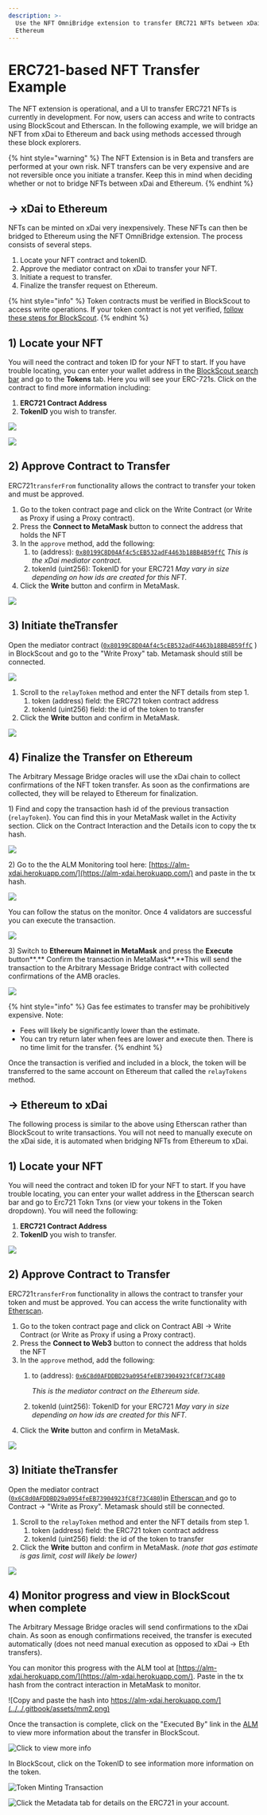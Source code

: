 ```yaml
---
description: >-
  Use the NFT OmniBridge extension to transfer ERC721 NFTs between xDai and
  Ethereum
---
```


# ERC721-based NFT Transfer Example

The NFT extension is operational, and a UI to transfer ERC721 NFTs is currently in development. For now, users can access and write to contracts using BlockScout and Etherscan. In the following example, we will bridge an NFT from xDai to Ethereum and back using methods accessed through these block explorers.

{% hint style="warning" %}
The NFT Extension is in Beta and transfers are performed at your own risk. NFT transfers can be very expensive and are not reversible once you initiate a transfer. Keep this in mind when deciding whether or not to bridge NFTs between xDai and Ethereum.
{% endhint %}

## -&gt; xDai to Ethereum

NFTs can be minted on xDai very inexpensively. These NFTs can then be bridged to Ethereum using the NFT OmniBridge extension. The process consists of several steps.

1. Locate your NFT contract and tokenID.
2. Approve the mediator contract on xDai to transfer your NFT.
3. Initiate a request to transfer.
4. Finalize the transfer request on Ethereum.

{% hint style="info" %}
Token contracts must be verified in BlockScout to access write operations. If your token contract is not yet verified, [follow these steps for BlockScout](https://docs.blockscout.com/for-users/smart-contract-interaction/verifying-a-smart-contract).
{% endhint %}

## 1\) Locate your NFT 

You will need the contract and token ID for your NFT to start. If you have trouble locating, you can enter your wallet address in the [BlockScout search bar](https://blockscout.com/poa/xdai) and go to the **Tokens** tab. Here you will see your ERC-721s.  Click on the contract to find more information including:

1. **ERC721 Contract Address**
2. **TokenID** you wish to transfer.

![](../../.gitbook/assets/nftbridge1.png)

![](../../.gitbook/assets/nft2.png)

## 2\) Approve Contract to Transfer

ERC721`transferFrom` functionality allows the contract to transfer your token and must be approved. 

1. Go to the token contract page and click on the Write Contract \(or Write as Proxy if using a Proxy contract\). 
2. Press the **Connect to MetaMask** button to connect the address that holds the NFT
3. In the `approve` method, add the following:
   1. to \(address\): [`0x80199C8D04Af4c5cEB532adF4463b18BB4B59ffC`](https://blockscout.com/poa/xdai/address/0x80199C8D04Af4c5cEB532adF4463b18BB4B59ffC)  _This is the xDai mediator contract._
   2. tokenId \(uint256\): TokenID for your ERC721 _May vary in size depending on how ids are created for this NFT._ 
4.  Click the **Write** button and confirm in MetaMask.

![](../../.gitbook/assets/nft3.png)

## 3\) Initiate theTransfer

Open the mediator contract \([`0x80199C8D04Af4c5cEB532adF4463b18BB4B59ffC`](https://blockscout.com/poa/xdai/address/0x80199C8D04Af4c5cEB532adF4463b18BB4B59ffC) \)  in BlockScout and go to the "Write Proxy" tab. Metamask should still be connected.

![](../../.gitbook/assets/nft5.png)

1. Scroll to the `relayToken` method and enter the NFT details from step 1.
   1. token \(address\) field: the ERC721 token contract address
   2. tokenId \(uint256\) field: the id of the token to transfer
2. Click the **Write** button and confirm in MetaMask.

![](../../.gitbook/assets/nft6.png)

## 4\) Finalize the Transfer on Ethereum

The Arbitrary Message Bridge oracles will use the xDai chain to collect confirmations of the NFT token transfer. As soon as the confirmations are collected, they will be relayed to Ethereum for finalization.

1\) Find and copy the transaction hash id of the previous transaction \(`relayToken`\). You can find this in your MetaMask wallet in the Activity section. Click on the Contract Interaction and the Details icon to copy the tx hash.

![](../../.gitbook/assets/nft7.png)

2\) Go to the the ALM Monitoring tool here: [https://alm-xdai.herokuapp.com/](https://alm-xdai.herokuapp.com/) and paste in the tx hash.

![](../../.gitbook/assets/nftalm1.png)

You can follow the status on the monitor. Once 4 validators are successful you can execute the transaction.

![](../../.gitbook/assets/nftalm2.png)

3\) Switch to **Ethereum Mainnet in MetaMask** and press the **Execute** button**.** Confirm the transaction in MetaMask**.**This will send the transaction to the Arbitrary Message Bridge contract with collected confirmations of the AMB oracles.

![](../../.gitbook/assets/allmy.png)

{% hint style="info" %}
Gas fee estimates to transfer may be prohibitively expensive. Note:

* Fees will likely be significantly lower than the estimate.
* You can try return later when fees are lower and execute then. There is no time limit for the transfer. 
{% endhint %}

Once the transaction is verified and included in a block, the token will be transferred to the same account on Ethereum that called the `relayTokens` method.

## -&gt; Ethereum to xDai

The following process is similar to the above using Etherscan rather than BlockScout to write transactions. You will not need to manually execute on the xDai side, it is automated when bridging NFTs from Ethereum to xDai.

## 1\) Locate your NFT 

You will need the contract and token ID for your NFT to start. If you have trouble locating, you can enter your wallet address in the [E](https://blockscout.com/poa/xdai)therscan search bar and go to Erc721 Tokn Txns \(or view your tokens in the Token dropdown\). You will need the following:

1. **ERC721 Contract Address**
2. **TokenID** you wish to transfer.

![](../../.gitbook/assets/etherscan1.png)

## 2\) Approve Contract to Transfer

ERC721`transferFrom` functionality in allows the contract to transfer your token and must be approved. You can access the write functionality with [Etherscan](https://etherscan.io/).

1. Go to the token contract page and click on Contract ABI -&gt;  Write Contract \(or Write as Proxy if using a Proxy contract\). 
2. Press the **Connect to Web3** button to connect the address that holds the NFT
3. In the `approve` method, add the following:
   1. to \(address\): [`0x6C8d0AFDDBD29a0954feEB73904923fC8f73C480`](https://etherscan.io/address/0x6C8d0AFDDBD29a0954feEB73904923fC8f73C480)

      _This is the mediator contract on the Ethereum side._

   2. tokenId \(uint256\): TokenID for your ERC721 _May vary in size depending on how ids are created for this NFT._ 
4.  Click the **Write** button and confirm in MetaMask.

![](../../.gitbook/assets/etherscan-2.png)

## 3\) Initiate theTransfer

Open the mediator contract \([`0x6C8d0AFDDBD29a0954feEB73904923fC8f73C480`](https://etherscan.io/address/0x6C8d0AFDDBD29a0954feEB73904923fC8f73C480)\)in [Etherscan ](https://etherscan.io/)and go to Contract -&gt; "Write as Proxy". Metamask should still be connected.

1. Scroll to the `relayToken` method and enter the NFT details from step 1.
   1. token \(address\) field: the ERC721 token contract address
   2. tokenId \(uint256\) field: the id of the token to transfer
2. Click the **Write** button and confirm in MetaMask. _\(note that gas estimate is gas limit, cost will likely be lower\)_

![](../../.gitbook/assets/etherscan3.png)

## 4\) Monitor progress and view in BlockScout when complete

The Arbitrary Message Bridge oracles will send confirmations to the xDai chain. As soon as enough confirmations received, the transfer is executed automatically \(does not need manual execution as opposed to xDai -&gt; Eth transfers\).

You can monitor this progress with the ALM tool at [https://alm-xdai.herokuapp.com/](https://alm-xdai.herokuapp.com/). Paste in the tx hash from the contract interaction in MetaMask to monitor.

![Copy and paste the hash into https://alm-xdai.herokuapp.com/](../../.gitbook/assets/mm2.png)

Once the transaction is complete, click on the "Executed By" link in the [ALM](https://alm-xdai.herokuapp.com/) to view more information about the transfer in BlockScout.

![Click to view more info](../../.gitbook/assets/alm-1.png)

In BlockScout, click on the TokenID to see information more information on the token.

![Token Minting Transaction](../../.gitbook/assets/bs-1.png)

![Click the Metadata tab for details on the ERC721 in your account.](../../.gitbook/assets/bs-2-metadata.png)

















